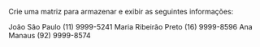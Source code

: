 Crie uma matriz para armazenar e exibir as seguintes informações:

João        São Paulo         (11) 9999-5241
Maria      Ribeirão Preto     (16) 9999-8596
Ana           Manaus          (92) 9999-8574